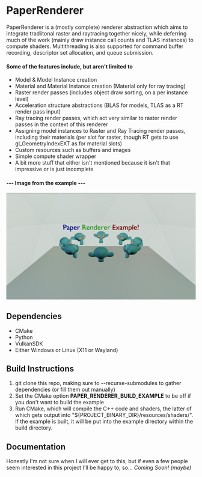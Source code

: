 # PaperRenderer
PaperRenderer is a (mostly complete) renderer abstraction which aims to integrate tradiitonal raster and raytracing together nicely, while deferring much of the work (mainly draw instance call counts and TLAS instances) to compute shaders. Multithreading is also supported for command buffer recording, descriptor set allocation, and queue submission.

#### Some of the features include, but aren't limited to
* Model & Model Instance creation
* Material and Material Instance creation (Material only for ray tracing)
* Raster render passes (includes object draw sorting, on a per instance level)
* Acceleration structure abstractions (BLAS for models, TLAS as a RT render pass input)
* Ray tracing render passes, which act very similar to raster render passes in the context of this renderer
* Assigning model instances to Raster and Ray Tracing render passes, including their materials (per slot for raster, though RT gets to use gl_GeometryIndexEXT as for material slots)
* Custom resources such as buffers and images
* Simple compute shader wrapper
* A bit more stuff that either isn't mentioned because it isn't that impressive or is just incomplete

#### --- Image from the example ---
![PaperRenderer Example Image](example/PaperRendererExampleImage.png)

## Dependencies
* CMake
* Python
* VulkanSDK
* Either Windows or Linux (X11 or Wayland)
## Build Instructions
1. git clone this repo, making sure to --recurse-submodules to gather dependencies (or fill them out manually)
2. Set the CMake option **PAPER_RENDERER_BUILD_EXAMPLE** to be off if you don't want to build the example
3. Run CMake, which will compile the C++ code and shaders, the latter of which gets output into "${PROJECT_BINARY_DIR}/resources/shaders/". If the example is built, it will be put into the example directory within the build directory.

## Documentation
Honestly I'm not sure when I will ever get to this, but if even a few people seem interested in this project I'll be happy to, so... *Coming Soon! (maybe)*
